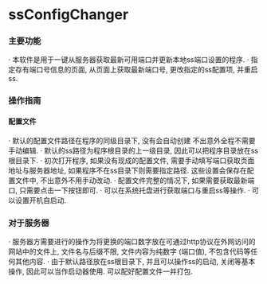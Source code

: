 # ssConfigChanger
### 主要功能
· 本软件是用于一键从服务器获取最新可用端口并更新本地ss端口设置的程序. 
· 指定存有端口号信息的页面, 从页面上获取最新端口号, 更改指定的ss配置项, 并重启ss. 
### 操作指南
#### 配置文件
· 默认的配置文件路径在程序的同级目录下, 没有会自动创建 不出意外全程不需要手动编辑. 
· 默认的ss路径为程序根目录的上一级目录, 因此可以把程序目录放在ss根目录下. 
· 初次打开程序, 如果没有现成的配置文件, 需要手动填写端口获取页面地址与服务器地址, 如果程序不在ss目录下则需要指定路径. 这些设置会保存在配置文件中, 不出意外不用手动改动. 
· 配置文件完整的情况下, 如果需要获取最新端口, 只需要点击一下按钮即可. 
· 可以在系统托盘进行获取端口与重启ss等操作. 
· 可以设置开机自启动. 
### 对于服务器
· 服务器方需要进行的操作为将更换的端口数字放在可通过http协议在外网访问的网站中的文件上, 文件名与后缀不限, 文件内容为纯数字 (端口值), 不包含代码等任何其他内容. 
· 由于默认路径放在ss根目录下, 并且可以操作ss的启动, 关闭等基本操作, 因此可以当作启动器使用. 可以配好配置文件一并打包. 
